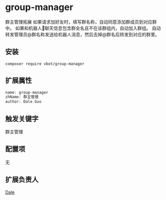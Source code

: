 # group-manager
群主管理拓展
如果请求加好友时，填写群名称，自动同意添加群成员到对应群中。
如果和机器人🤖️聊天信息包含群全名且不在该群组内，自动加入群组。
自动转发管理员@群名称发送给机器人消息，然后去掉@群名后转发到对应的群里。
## 安装

```
composer require vbot/group-manager
```

## 扩展属性

```php
name: group-manager
zhName: 群主管理
author: Dale.Guo
```

## 触发关键字

群主管理

## 配置项

无

## 扩展负责人

[Dale](https://github.com/guoxiangke)
